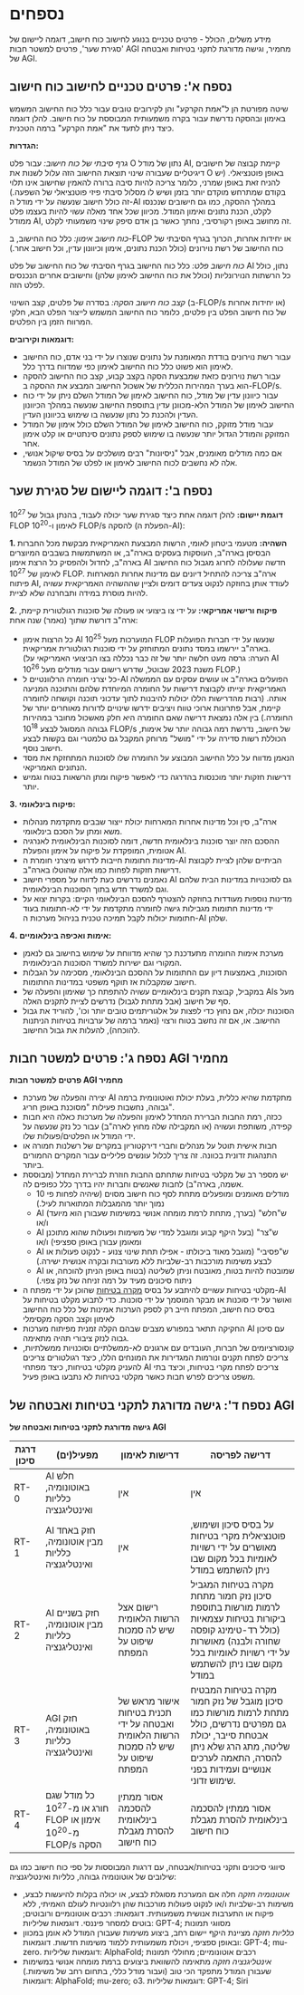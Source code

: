 # נספחים

מידע משלים, הכולל - פרטים טכניים בנוגע לחישוב כוח חישוב, דוגמה ליישום של 'סגירת שער', פרטים למשטר חבות AGI מחמיר, וגישה מדורגת לתקני בטיחות ואבטחה של AGI.

## נספח א': פרטים טכניים לחישוב כוח חישוב

שיטה מפורטת הן ל"אמת הקרקע" והן לקירובים טובים עבור כלל כוח החישוב המשמש באימון ובהסקה נדרשת עבור בקרה משמעותית המבוססת על כוח חישוב. להלן דוגמה כיצד ניתן לתעד את "אמת הקרקע" ברמה הטכנית.

**הגדרות:**

*גרף סיבתי של כוח חישוב:* עבור פלט O נתון של מודל AI, קיימת קבוצה של חישובים דיגיטליים שעבורה שינוי תוצאת החישוב הזה עלול לשנות את O באופן פוטנציאלי. (יש להניח זאת באופן שמרני, כלומר צריכה להיות סיבה ברורה להאמין שחישוב אינו תלוי בקודם שמתרחש מוקדם יותר בזמן ושיש לו מסלול סיבתי פיזי פוטנציאלי של השפעה.) זה כולל חישוב שנעשה על ידי מודל ה-AI במהלך ההסקה, כמו גם חישובים שנכנסו לקלט, הכנת נתונים ואימון המודל. מכיוון שכל אחד מאלה עשוי להיות בעצמו פלט ממודל AI, זה מחושב באופן רקורסיבי, נחתך כאשר בן אדם סיפק שינוי משמעותי לקלט.

*כוח חישוב אימון:* כלל כוח החישוב, ב-FLOP או יחידות אחרות, הכרוך בגרף הסיבתי של כוח החישוב של רשת נוירונים (כולל הכנת נתונים, אימון וכיוונון עדין, וכל חישוב אחר.)

*כוח חישוב פלט:* כלל כוח החישוב בגרף הסיבתי של כוח החישוב של פלט AI נתון, כולל כל הרשתות הנוירונליות (וכולל את כוח החישוב לאימון שלהן) וחישובים אחרים הנכנסים לפלט הזה.

*קצב כוח חישוב הסקה:* בסדרה של פלטים, קצב השינוי (ב-FLOP/s או יחידות אחרות) של כוח חישוב הפלט בין פלטים, כלומר כוח החישוב המשמש לייצור הפלט הבא, חלקי המרווח הזמן בין הפלטים.

**דוגמאות וקירובים:**

- עבור רשת נוירונים בודדת המאומנת על נתונים שנוצרו על ידי בני אדם, כוח החישוב לאימון הוא פשוט כלל כוח החישוב לאימון כפי שמדווח בדרך כלל.
- עבור רשת נוירונים כזאת שמבצעת הסקה בקצב קבוע, קצב כוח החישוב להסקה הוא בערך המהירות הכללית של אשכול החישוב המבצע את ההסקה ב-FLOP/s.
- עבור כיוונון עדין של מודל, כוח החישוב לאימון של המודל השלם ניתן על ידי כוח החישוב לאימון של המודל הלא-מכוונן עדין בתוספת החישוב שנעשה במהלך הכיוונון העדין ולהכנת כל נתון שנעשה בו שימוש בכיוונון העדין.
- עבור מודל מזוקק, כוח החישוב לאימון של המודל השלם כולל אימון של המודל המזוקק והמודל הגדול יותר שנעשה בו שימוש לספק נתונים סינתטיים או קלט אימון אחר.
- אם כמה מודלים מאומנים, אבל "ניסיונות" רבים מושלכים על בסיס שיקול אנושי, אלה לא נחשבים לכוח החישוב לאימון או לפלט של המודל הנשמר.

## נספח ב': דוגמה ליישום של סגירת שער

**דוגמת יישום:** להלן דוגמה אחת כיצד סגירת שער יכולה לעבוד, בהנתן גבול של 10<sup>27</sup> FLOP לאימון ו-10<sup>20</sup> FLOP/s להסקה (הפעלת ה-AI):

**1\. השהיה:** מטעמי ביטחון לאומי, הרשות המבצעת האמריקאית מבקשת מכל החברות הבסיסן בארה"ב, העוסקות בעסקים בארה"ב, או המשתמשות בשבבים המיוצרים בארה"ב, לחדול ולהפסיק כל הרצת אימון AI חדשה שעלולה לחרוג מגבול כוח החישוב לאימון של 10<sup>27</sup> FLOP. ארה"ב צריכה להתחיל דיונים עם מדינות אחרות המארחות פיתוח AI, לעודד אותן בחוזקה לנקוט צעדים דומים ולציין שההשהיה האמריקאית עשויה להיות מוסרת במידה ותבחרנה שלא לציית.

**2\. פיקוח ורישוי אמריקאי:** על ידי צו ביצועי או פעולה של סוכנות רגולטורית קיימת, ארה"ב דורשת שתוך (נאמר) שנה אחת:

- כל הרצות אימון AI המוערכות מעל 10<sup>25</sup> FLOP שנעשו על ידי חברות הפועלות בארה"ב יירשמו במסד נתונים המתוחזק על ידי סוכנות רגולטורית אמריקאית. (הערה: גרסה מעט חלשה יותר של זה כבר נכללה בצו הביצועי האמריקאי על AI משנת 2023 שבוטל, שדרש רישום עבור מודלים מעל 10<sup>26</sup> FLOP.)
- כל יצרני חומרה הרלוונטיים ל-AI הפועלים בארה"ב או עושים עסקים עם הממשלה האמריקאית יצייתו לקבוצת דרישות על החומרה המיוחדת שלהם והתוכנה המניעה אותה. (רבות מהדרישות הללו יכולות להיבנות לתוך עדכוני תוכנה וקושחה לחומרה קיימת, אבל פתרונות ארוכי טווח ויציבים ידרשו שינויים לדורות מאוחרים יותר של החומרה.) בין אלה נמצאת דרישה שאם החומרה היא חלק מאשכול מחובר במהירות גבוהה המסוגל לבצע 10<sup>18</sup> FLOP/s של חישוב, נדרשת רמה גבוהה יותר של אימות, הכוללת רשות סדירה על ידי "מושל" מרוחק המקבל גם טלמטרי וגם בקשות לבצע חישוב נוסף.
- הנאמן מדווח על כלל החישוב המבוצע על החומרה שלו לסוכנות המתחזקת את מסד הנתונים האמריקאי.
- דרישות חזקות יותר מוכנסות בהדרגה כדי לאפשר פיקוח ומתן הרשאות בטוח וגמיש יותר.

**3\. פיקוח בינלאומי:**

- ארה"ב, סין וכל מדינות אחרות המארחות יכולת ייצור שבבים מתקדמת מנהלות משא ומתן על הסכם בינלאומי.
- ההסכם הזה יוצר סוכנות בינלאומית חדשה, דומה לסוכנות הבינלאומית לאנרגיה אטומית, המופקדת על פיקוח על אימון והפעלת AI.
- מדינות חתומות חייבות לדרוש מיצרני חומרת ה-AI הביתיים שלהן לציית לקבוצת דרישות חזקות לפחות כמו אלה שהוטלו בארה"ב.
- נאמנים נדרשים כעת לדווח על מספרי חישוב AI גם לסוכנויות במדינות הבית שלהם וגם למשרד חדש בתוך הסוכנות הבינלאומית.
- מדינות נוספות מעודדות בחוזקה להצטרף להסכם הבינלאומי הקיים: בקרות יצוא על ידי מדינות חתומות מגבילות גישה לחומרה מתקדמת על ידי לא-חתומות בעוד חתומות יכולות לקבל תמיכה טכנית בניהול מערכות ה-AI שלהן.

**4\. אימות ואכיפה בינלאומיים:**

- מערכת אימות החומרה מתעדכנת כך שהיא מדווחת על שימוש בחישוב גם לנאמן המקורי וגם ישירות למשרד הסוכנות הבינלאומית.
- הסוכנות, באמצעות דיון עם החתומות על ההסכם הבינלאומי, מסכימה על הגבלות חישוב שמקבלות אז תוקף משפטי במדינות החתומות.
- במקביל, קבוצת תקנים בינלאומיים עשויה להתפתח כך שאימון והפעלה של AIs מעל סף של חישוב (אבל מתחת לגבול) נדרשים לציית לתקנים האלה.
- הסוכנות יכולה, אם נחוץ כדי לפצות על אלגוריתמים טובים יותר וכו', להוריד את גבול החישוב. או, אם זה נחשב בטוח ורצוי (נאמר ברמה של ערבויות בטיחות הניתנות להוכחה), להעלות את גבול החישוב.

## נספח ג': פרטים למשטר חבות AGI מחמיר

**פרטים למשטר חבות AGI מחמיר**

- יצירה והפעלה של מערכת AI מתקדמת שהיא כללית, בעלת יכולת ואוטונומית ברמה גבוהה, נחשבות פעילות "מסוכנת באופן חריג".
- ככזה, רמת החבות הברירת המחדל לאימון והפעלה של מערכות כאלה היא חבות קפידה, משותפת ועשויה (או המקבילה שלה מחוץ לארה"ב) עבור כל נזק שנעשה על ידי המודל או הפלטים/פעולות שלו.
- חבות אישית תוטל על מנהלים וחברי דירקטוריון במקרים של רשלנות חמורה או התנהגות זדונית בכוונה. זה צריך לכלול עונשים פליליים עבור המקרים החמורים ביותר.
- יש מספר רב של מקלטי בטיחות שתחתם החבות חוזרת לברירת המחדל (מבוססת אשמה, בארה"ב) לחבות שאנשים וחברות יהיו בדרך כלל כפופים לה.
	- מודלים מאומנים ומופעלים מתחת לסף כוח חישוב מסוים (שיהיה לפחות פי 10 נמוך יותר מהמגבלות המתוארות לעיל.)
	- AI ש"חלש" (בערך, מתחת לרמת מומחה אנושי במשימות שעבורן הוא מיועד) ו/או
	- AI ש"צר" (בעל היקף קבוע ומוגבל למדי של משימות ופעולות שהוא מתוכנן ומאומן עבורן באופן ספציפי) ו/או
	- AI ש"פסיבי" (מוגבל מאוד ביכולתו - אפילו תחת שינוי צנוע - לנקוט פעולות או לבצע משימות מורכבות רב-שלביות ללא מעורבות ובקרה אנושית ישירה.)
	- AI שמובטח להיות בטוח, מאובטח וניתן לשליטה (בטוח באופן הניתן להוכחה, או ניתוח סיכונים מעיד על רמה זניחה של נזק צפוי.)
- מקלטי בטיחות עשויים להיתבע על בסיס [מקרה בטיחות](https://arxiv.org/abs/2410.21572) שהוכן על ידי מפתח ה-AI ואושר על ידי סוכנות או מבקר המוסמך על ידי סוכנות. כדי לתבוע מקלט בטיחות על בסיס כוח חישוב, המפתח חייב רק לספק הערכות אמינות של כלל כוח החישוב לאימון וקצב הסקה מקסימלי
- החקיקה תתאר במפורש מצבים שבהם הקלה זמנית מפיתוח מערכות AI עם סיכון גבוה לנזק ציבורי תהיה מתאימה.
- קונסורציומים של חברות, העובדים עם ארגונים לא-ממשלתיים וסוכנויות ממשלתיות, צריכים לפתח תקנים ונורמות המגדירות את המונחים הללו, כיצד רגולטורים צריכים להעניק מקלטי בטיחות, כיצד מפתחי AI צריכים לפתח מקרי בטיחות, וכיצד בתי משפט צריכים לפרש חבות כאשר מקלטי בטיחות לא נתבעו באופן פעיל.

## נספח ד': גישה מדורגת לתקני בטיחות ואבטחה של AGI

**גישה מדורגת לתקני בטיחות ואבטחה של AGI**

| דרגת סיכון | מפעיל(ים) | דרישות לאימון | דרישה לפריסה |
| --- | --- | --- | --- |
| RT-0 | AI חלש באוטונומיה, כלליות ואינטליגנציה | אין | אין |
| RT-1 | AI חזק באחד מבין אוטונומיה, כלליות ואינטליגנציה | אין | על בסיס סיכון ושימוש, פוטנציאלית מקרי בטיחות מאושרים על ידי רשויות לאומיות בכל מקום שבו ניתן להשתמש במודל |
| RT-2 | AI חזק בשניים מבין אוטונומיה, כלליות ואינטליגנציה | רישום אצל הרשות הלאומית שיש לה סמכות שיפוט על המפתח | מקרה בטיחות המגביל סיכון נזק חמור מתחת לרמות מורשות בתוספת ביקורות בטיחות עצמאיות (כולל רד-טימינג קופסה שחורה ולבנה) מאושרות על ידי רשויות לאומיות בכל מקום שבו ניתן להשתמש במודל |
| RT-3 | AGI חזק באוטונומיה, כלליות ואינטליגנציה | אישור מראש של תכנית בטיחות ואבטחה על ידי הרשות הלאומית שיש לה סמכות שיפוט על המפתח | מקרה בטיחות המבטיח סיכון מוגבל של נזק חמור מתחת לרמות מורשות כמו גם מפרטים נדרשים, כולל אבטחת סייבר, יכולת שליטה, מתג הרג שלא ניתן להסרה, התאמה לערכים אנושיים ועמידות בפני שימוש זדוני. |
| RT-4 | כל מודל שגם חורג או מ-10<sup>27</sup> FLOP אימון או מ-10<sup>20</sup> FLOP/s הסקה | אסור ממתין להסכמה בינלאומית להסרת מגבלת כוח חישוב | אסור ממתין להסכמה בינלאומית להסרת מגבלת כוח חישוב |

סיווגי סיכונים ותקני בטיחות/אבטחה, עם דרגות המבוססות על ספי כוח חישוב כמו גם שילובים של אוטונומיה גבוהה, כלליות ואינטליגנציה:

- *אוטונומיה חזקה* חלה אם המערכת מסוגלת לבצע, או יכולה בקלות להיעשות לבצע, משימות רב-שלביות ו/או לנקוט פעולות מורכבות שהן רלוונטיות לעולם האמיתי, ללא פיקוח או התערבות אנושית משמעותית. דוגמאות: רכבים אוטונומיים ורובוטים; בוטים למסחר פיננסי. דוגמאות שליליות: GPT-4; מסווגי תמונות
- *כלליות חזקה* מציינת היקף יישום רחב, ביצוע משימות שעבורן המודל לא אומן במכוון ובאופן ספציפי, ויכולת משמעותית ללמוד משימות חדשות. דוגמאות: GPT-4; mu-zero. דוגמאות שליליות: AlphaFold; רכבים אוטונומיים; מחוללי תמונות
- *אינטליגנציה חזקה* מתאימה להשוואת ביצועים ברמת מומחה אנושי במשימות שעבורן המודל מתפקד הכי טוב (ועבור מודל כללי, בתחום רחב של משימות.) דוגמאות: AlphaFold; mu-zero; o3. דוגמאות שליליות: GPT-4; Siri